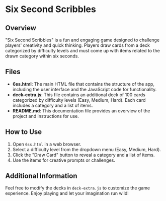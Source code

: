 # Six Second Scribbles

## Overview
"Six Second Scribbles" is a fun and engaging game designed to challenge players' creativity and quick thinking. Players draw cards from a deck categorized by difficulty levels and must come up with items related to the drawn category within six seconds.

## Files
- **6ss.html**: The main HTML file that contains the structure of the app, including the user interface and the JavaScript code for functionality.
- **deck-extra.js**: This file contains an additional deck of 100 cards categorized by difficulty levels (Easy, Medium, Hard). Each card includes a category and a list of items.
- **README.md**: This documentation file provides an overview of the project and instructions for use.

## How to Use
1. Open `6ss.html` in a web browser.
2. Select a difficulty level from the dropdown menu (Easy, Medium, Hard).
3. Click the "Draw Card" button to reveal a category and a list of items.
4. Use the items for creative prompts or challenges.

## Additional Information
Feel free to modify the decks in `deck-extra.js` to customize the game experience. Enjoy playing and let your imagination run wild!